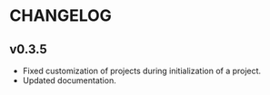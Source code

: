 # CHANGELOG

## v0.3.5

* Fixed customization of projects during initialization of a project.
* Updated documentation.
